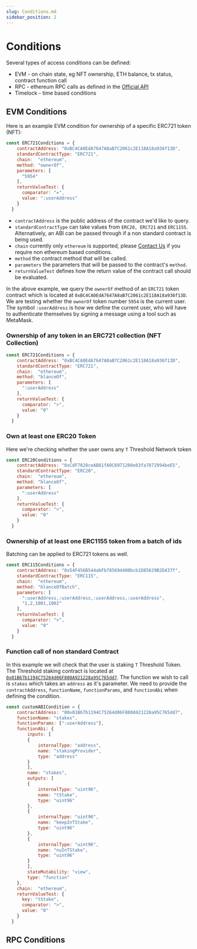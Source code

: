```yaml
---
slug: Conditions.md
sidebar_position: 2
---
```


# Conditions
Several types of access conditions can be defined:
- EVM - on chain state, eg NFT ownership, ETH balance, tx status, contract function call
- RPC - ethereum RPC calls as defined in the [Official API](https://ethereum.org/en/developers/docs/apis/json-rpc/#json-rpc-methods)
- Timelock - time based conditions

## EVM Conditions
Here is an example EVM condition for ownership of a specific ERC721 token (NFT):

```js
const ERC721Conditions = {
    contractAddress: "0xBC4CA0EdA7647A8aB7C2061c2E118A18a936f13D",
    standardContractType: "ERC721",
    chain:  "ethereum",
    method: "ownerOf",
    parameters: [
      "5954"
    ],
    returnValueTest: {
      comparator: "=",
      value: ":userAddress"
    }
  }
```

- `contractAddress` is the public address of the contract we'd like to query.
- `standardContractType` can take values from `ERC20, ERC721` and `ERC1155`. Alternatively, an ABI can be passed through if a non standard contract is being used.
- `chain` currently only `ethereum` is supported, please [Contact Us](https://discord.gg/RwjHbgA7uQ) if you require non ethereum based conditions.
- `method` the contract method that will be called.
- `parameters` the parameters that will be passed to the contract's `method`.
- `returnValueTest` defines how the return value of the contract call should be evaluated.

In the above example, we query the `ownerOf` method of an `ERC721` token contract which is located at `0xBC4CA0EdA7647A8aB7C2061c2E118A18a936f13D`.
We are testing whether the `ownerOf` token number `5954` is the current user.
The symbol `:userAddress` is how we define the current user, who will have to authenticate themselves by signing a message using a tool such as MetaMask.

### Ownership of any token in an ERC721 collection (NFT Collection)

```js
const ERC721Conditions = {
    contractAddress: "0xBC4CA0EdA7647A8aB7C2061c2E118A18a936f13D",
    standardContractType: "ERC721",
    chain:  "ethereum",
    method: "blanceOf",
    parameters: [
      ":userAddress"
    ],
    returnValueTest: {
      comparator: ">",
      value: "0"
    }
  }
```

### Own at least one ERC20 Token
Here we're checking whether the user owns any `T` Threshold Network token
```js
const ERC20Conditions = {
    contractAddress: "0xCdF7028ceAB81fA0C6971208e83fa7872994beE5",
    standardContractType: "ERC20",
    chain:  "ethereum",
    method: "blanceOf",
    parameters: [
      ":userAddress"
    ],
    returnValueTest: {
      comparator: ">",
      value: "0"
    }
  }
```

### Ownership of at least one ERC1155 token from a batch of ids
Batching can be applied to ERC721 tokens as well.
```js
const ERC115Conditions = {
    contractAddress: "0x54F456B544abFb785694400bcb1D85629B2D437f",
    standardContractType: "ERC115",
    chain:  "ethereum",
    method: "blanceOfBatch",
    parameters: [
      ":userAddress,:userAddress,:userAddress,:userAddress",
      "1,2,1001,1002"
    ],
    returnValueTest: {
      comparator: ">",
      value: "0"
    }
  }
```

### Function call of non standard Contract
In this example we will check that the user is staking `T` Threshold Token.
The Threshold staking contract is located at [`0x01B67b1194C75264d06F808A921228a95C765dd7`](https://etherscan.io/address/0x01b67b1194c75264d06f808a921228a95c765dd7#readProxyContract).
The function we wish to call is `stakes` which takes an `address` as it's parameter.
We need to provide the `contractAddress`, `functionName`, `functionParams`, and `functionAbi` when defining the condition.

```js
const customABICondition = {
    contractAddress: "00x01B67b1194C75264d06F808A921228a95C765dd7",
    functionName: "stakes",
    functionParams: [":userAddress"],
    functionAbi: {
        inputs: [
        {
            internalType: "address",
            name: "stakingProvider",
            type: "address"
        }
        ],
        name: "stakes",
        outputs: [
        {
            internalType: "uint96",
            name: "tStake",
            type: "uint96"
        },
        {
            internalType: "uint96",
            name: "keepInTStake",
            type: "uint96"
        },
        {
            internalType: "uint96",
            name: "nuInTStake",
            type: "uint96"
        }
        ],
        stateMutability: "view",
        type: "function"
    },
    chain:  "ethereum",
    returnValueTest: {
      key: "tStake",
      comparator: ">",
      value: "0"
    }
  }
```

## RPC Conditions

